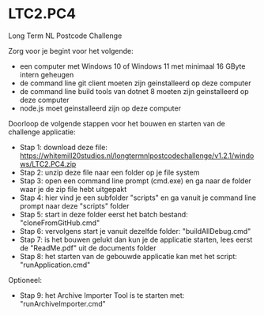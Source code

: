 # LTC2.PC4
Long Term NL Postcode Challenge

Zorg voor je begint voor het volgende:

- een computer met Windows 10 of Windows 11 met minimaal 16 GByte intern geheugen
- de command line git client moeten zijn geinstalleerd op deze computer
- de command line build tools van dotnet 8 moeten zijn geinstalleerd op deze computer
- node.js moet geinstalleerd zijn op deze computer

Doorloop de volgende stappen voor het bouwen en starten van de challenge applicatie:

- Stap 1: download deze file: https://whitemill20studios.nl/longtermnlpostcodechallenge/v1.2.1/windows/LTC2.PC4.zip
- Stap 2: unzip deze file naar een folder op je file system
- Stap 3: open een command line prompt (cmd.exe) en ga naar de folder waar je de zip file hebt uitgepakt
- Stap 4: hier vind je een subfolder "scripts" en ga vanuit je command line prompt naar deze "scripts" folder
- Stap 5: start in deze folder eerst het batch bestand: "cloneFromGitHub.cmd"
- Stap 6: vervolgens start je vanuit dezelfde folder: "buildAllDebug.cmd"
- Stap 7: is het bouwen gelukt dan kun je de applicatie starten, lees eerst de "ReadMe.pdf" uit de documents folder
- Stap 8: het starten van de gebouwde applicatie kan met het script: "runApplication.cmd"

Optioneel:

- Stap 9: het Archive Importer Tool is te starten met: "runArchiveImporter.cmd"
